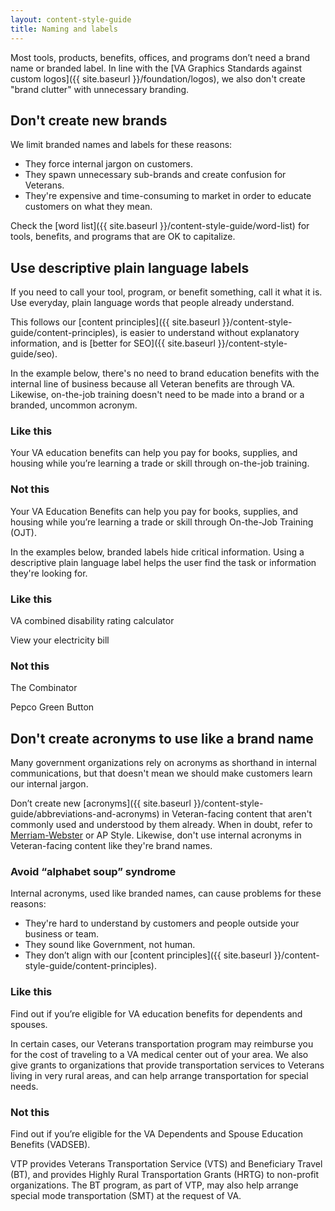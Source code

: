 ```yaml
---
layout: content-style-guide
title: Naming and labels
---
```


Most tools, products, benefits, offices, and programs don’t need a brand name or branded label. In line with the [VA Graphics Standards against custom logos]({{ site.baseurl }}/foundation/logos), we also don't create "brand clutter" with unnecessary branding.

## Don't create new brands

We limit branded names and labels for these reasons:

- They force internal jargon on customers.
- They spawn unnecessary sub-brands and create confusion for Veterans.
- They're expensive and time-consuming to market in order to educate customers on what they mean.

Check the [word list]({{ site.baseurl }}/content-style-guide/word-list) for tools, benefits, and programs that are OK to capitalize.

## Use descriptive plain language labels

If you need to call your tool, program, or benefit something, call it what it is. Use everyday, plain language words that people already understand.

This follows our [content principles]({{ site.baseurl }}/content-style-guide/content-principles), is easier to understand without explanatory information, and is [better for SEO]({{ site.baseurl }}/content-style-guide/seo).

In the example below, there's no need to brand education benefits with the internal line of business because all Veteran benefits are through VA. Likewise, on-the-job training doesn't need to be made into a brand or a branded, uncommon acronym.

<div class="do-dont">
<div class="do-dont__do">
<h3 class="do-dont__heading">Like this</h3>
<div class="do-dont__content" markdown="1">

Your VA education benefits can help you pay for books, supplies, and housing while you’re learning a trade or skill through on-the-job training.

</div>
</div>

<div class="do-dont__dont">
<h3 class="do-dont__heading">Not this</h3>
<div class="do-dont__content" markdown="1">

Your VA Education Benefits can help you pay for books, supplies, and housing while you’re learning a trade or skill through On-the-Job Training (OJT).

</div>
</div>
</div>

In the examples below, branded labels hide critical information. Using a descriptive plain language label helps the user find the task or information they're looking for.

<div class="do-dont">
<div class="do-dont__do">
<h3 class="do-dont__heading">Like this</h3>
<div class="do-dont__content" markdown="1">

VA combined disability rating calculator

View your electricity bill

</div>
</div>

<div class="do-dont__dont">
<h3 class="do-dont__heading">Not this</h3>
<div class="do-dont__content" markdown="1">

The Combinator

Pepco Green Button

</div>
</div>
</div>

## Don't create acronyms to use like a brand name

Many government organizations rely on acronyms as shorthand in internal communications, but that doesn't mean we should make customers learn our internal jargon.

Don’t create new [acronyms]({{ site.baseurl }}/content-style-guide/abbreviations-and-acronyms) in Veteran-facing content that aren't commonly used and understood by them already. When in doubt, refer to [Merriam-Webster](https://www.merriam-webster.com) or AP Style. Likewise, don't use internal acronyms in Veteran-facing content like they're brand names.

### Avoid “alphabet soup” syndrome

Internal acronyms, used like branded names, can cause problems for these reasons:

- They're hard to understand by customers and people outside your business or team.
- They sound like Government, not human.
- They don’t align with our [content principles]({{ site.baseurl }}/content-style-guide/content-principles).

<div class="do-dont">
<div class="do-dont__do">
<h3 class="do-dont__heading">Like this</h3>
<div class="do-dont__content" markdown="1">

Find out if you’re eligible for VA education benefits for dependents and spouses.

In certain cases, our Veterans transportation program may reimburse you for the cost of traveling to a VA medical center out of your area. We also give grants to organizations that provide transportation services to Veterans living in very rural areas, and can help arrange transportation for special needs.

</div>
</div>

<div class="do-dont__dont">
<h3 class="do-dont__heading">Not this</h3>
<div class="do-dont__content" markdown="1">

Find out if you’re eligible for the VA Dependents and Spouse Education Benefits (VADSEB).

VTP provides Veterans Transportation Service (VTS) and Beneficiary Travel (BT), and provides Highly Rural Transportation Grants (HRTG) to non-profit organizations. The BT program, as part of VTP, may also help arrange special mode transportation (SMT) at the request of VA.

</div>
</div>
</div>
